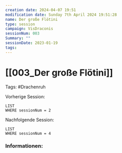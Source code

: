 ```yaml
---
creation date: 2024-04-07 19:51 
modification date: Sunday 7th April 2024 19:51:28 
name: Der große Flötini
type: session 
campaign: VisDraconis
sessionNum: 003
Summary: ""
sessionDate: 2023-01-19
tags:
--- 
```


# [[003_Der große Flötini]]

Tags: #Drachenruh 

Vorherige Session: 
```dataview
LIST
WHERE sessionNum = 2
```
Nachfolgende Session: 
```dataview
LIST
WHERE sessionNum = 4
```

### Informationen:
